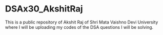 # DSAx30_AkshitRaj
This is a public repository of Akshit Raj of Shri Mata Vaishno Devi University where I will be uploading my codes of the DSA questions I will be solving.
